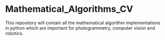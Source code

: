 # Mathematical_Algorithms_CV

This repository will contain all the mathematical algorithm implementations in python which are important for photogrammetry, computer vision and robotics.
